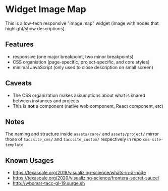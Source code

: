 # Widget Image Map

This is a low-tech responsive "image map" widget (image with nodes that highlight/show descriptions).

## Features

- responsive (one major breakpoint, two minor breakpoints)
- CSS organiation (page-specific, project-specific, and core styles)
- minimal JavaScript (only used to close description on small screen)

## Caveats

- The CSS organization makes assumptions about what is shared between instances and projects.
- This is __not__ a component (native web component, React component, etc)

## Notes

The naming and structure inside `assets/core/` and `assets/project/` mirror those of `taccsite_cms/` and `taccsite_custom/` respectively in repo `cms-site-template`.

## Known Usages

- https://texascale.org/2019/visualizing-science/whats-in-a-node
- https://texascale.org/2020/visualizing-science/frontera-secret-sauce/
- http://wbomar-tacc-gl-19.surge.sh
